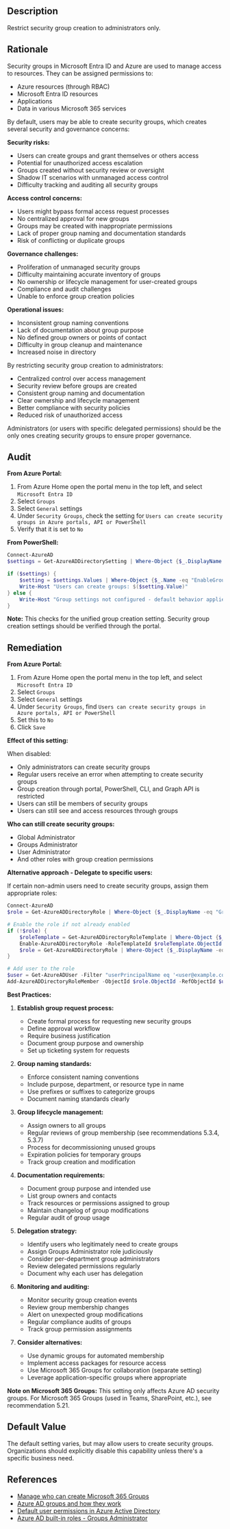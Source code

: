 ## Description

Restrict security group creation to administrators only.

## Rationale

Security groups in Microsoft Entra ID and Azure are used to manage access to resources. They can be assigned permissions to:
- Azure resources (through RBAC)
- Microsoft Entra ID resources
- Applications
- Data in various Microsoft 365 services

By default, users may be able to create security groups, which creates several security and governance concerns:

**Security risks:**
- Users can create groups and grant themselves or others access
- Potential for unauthorized access escalation
- Groups created without security review or oversight
- Shadow IT scenarios with unmanaged access control
- Difficulty tracking and auditing all security groups

**Access control concerns:**
- Users might bypass formal access request processes
- No centralized approval for new groups
- Groups may be created with inappropriate permissions
- Lack of proper group naming and documentation standards
- Risk of conflicting or duplicate groups

**Governance challenges:**
- Proliferation of unmanaged security groups
- Difficulty maintaining accurate inventory of groups
- No ownership or lifecycle management for user-created groups
- Compliance and audit challenges
- Unable to enforce group creation policies

**Operational issues:**
- Inconsistent group naming conventions
- Lack of documentation about group purpose
- No defined group owners or points of contact
- Difficulty in group cleanup and maintenance
- Increased noise in directory

By restricting security group creation to administrators:
- Centralized control over access management
- Security review before groups are created
- Consistent group naming and documentation
- Clear ownership and lifecycle management
- Better compliance with security policies
- Reduced risk of unauthorized access

Administrators (or users with specific delegated permissions) should be the only ones creating security groups to ensure proper governance.

## Audit

**From Azure Portal:**

1. From Azure Home open the portal menu in the top left, and select `Microsoft Entra ID`
2. Select `Groups`
3. Select `General` settings
4. Under `Security Groups`, check the setting for `Users can create security groups in Azure portals, API or PowerShell`
5. Verify that it is set to `No`

**From PowerShell:**

```powershell
Connect-AzureAD
$settings = Get-AzureADDirectorySetting | Where-Object {$_.DisplayName -eq "Group.Unified"}

if ($settings) {
    $setting = $settings.Values | Where-Object {$_.Name -eq "EnableGroupCreation"}
    Write-Host "Users can create groups: $($setting.Value)"
} else {
    Write-Host "Group settings not configured - default behavior applies"
}
```

**Note:** This checks for the unified group creation setting. Security group creation settings should be verified through the portal.

## Remediation

**From Azure Portal:**

1. From Azure Home open the portal menu in the top left, and select `Microsoft Entra ID`
2. Select `Groups`
3. Select `General` settings
4. Under `Security Groups`, find `Users can create security groups in Azure portals, API or PowerShell`
5. Set this to `No`
6. Click `Save`

**Effect of this setting:**

When disabled:
- Only administrators can create security groups
- Regular users receive an error when attempting to create security groups
- Group creation through portal, PowerShell, CLI, and Graph API is restricted
- Users can still be members of security groups
- Users can still see and access resources through groups

**Who can still create security groups:**
- Global Administrator
- Groups Administrator
- User Administrator
- And other roles with group creation permissions

**Alternative approach - Delegate to specific users:**

If certain non-admin users need to create security groups, assign them appropriate roles:

```powershell
Connect-AzureAD
$role = Get-AzureADDirectoryRole | Where-Object {$_.DisplayName -eq "Groups Administrator"}

# Enable the role if not already enabled
if (!$role) {
    $roleTemplate = Get-AzureADDirectoryRoleTemplate | Where-Object {$_.DisplayName -eq "Groups Administrator"}
    Enable-AzureADDirectoryRole -RoleTemplateId $roleTemplate.ObjectId
    $role = Get-AzureADDirectoryRole | Where-Object {$_.DisplayName -eq "Groups Administrator"}
}

# Add user to the role
$user = Get-AzureADUser -Filter "userPrincipalName eq '<user@example.com>'"
Add-AzureADDirectoryRoleMember -ObjectId $role.ObjectId -RefObjectId $user.ObjectId
```

**Best Practices:**

1. **Establish group request process:**
   - Create formal process for requesting new security groups
   - Define approval workflow
   - Require business justification
   - Document group purpose and ownership
   - Set up ticketing system for requests

2. **Group naming standards:**
   - Enforce consistent naming conventions
   - Include purpose, department, or resource type in name
   - Use prefixes or suffixes to categorize groups
   - Document naming standards clearly

3. **Group lifecycle management:**
   - Assign owners to all groups
   - Regular reviews of group membership (see recommendations 5.3.4, 5.3.7)
   - Process for decommissioning unused groups
   - Expiration policies for temporary groups
   - Track group creation and modification

4. **Documentation requirements:**
   - Document group purpose and intended use
   - List group owners and contacts
   - Track resources or permissions assigned to group
   - Maintain changelog of group modifications
   - Regular audit of group usage

5. **Delegation strategy:**
   - Identify users who legitimately need to create groups
   - Assign Groups Administrator role judiciously
   - Consider per-department group administrators
   - Review delegated permissions regularly
   - Document why each user has delegation

6. **Monitoring and auditing:**
   - Monitor security group creation events
   - Review group membership changes
   - Alert on unexpected group modifications
   - Regular compliance audits of groups
   - Track group permission assignments

7. **Consider alternatives:**
   - Use dynamic groups for automated membership
   - Implement access packages for resource access
   - Use Microsoft 365 Groups for collaboration (separate setting)
   - Leverage application-specific groups where appropriate

**Note on Microsoft 365 Groups:**
This setting only affects Azure AD security groups. For Microsoft 365 Groups (used in Teams, SharePoint, etc.), see recommendation 5.21.

## Default Value

The default setting varies, but may allow users to create security groups. Organizations should explicitly disable this capability unless there's a specific business need.

## References

- [Manage who can create Microsoft 365 Groups](https://docs.microsoft.com/en-us/microsoft-365/admin/create-groups/manage-creation-of-groups)
- [Azure AD groups and how they work](https://docs.microsoft.com/en-us/azure/active-directory/fundamentals/active-directory-groups-create-azure-portal)
- [Default user permissions in Azure Active Directory](https://docs.microsoft.com/en-us/azure/active-directory/fundamentals/users-default-permissions)
- [Azure AD built-in roles - Groups Administrator](https://docs.microsoft.com/en-us/azure/active-directory/roles/permissions-reference#groups-administrator)

